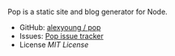 Pop is a static site and blog generator for Node.

* GitHub: [alexyoung / pop](https://github.com/alexyoung/pop)
* Issues: [Pop issue tracker](https://github.com/alexyoung/pop/issues)
* License _MIT License_


